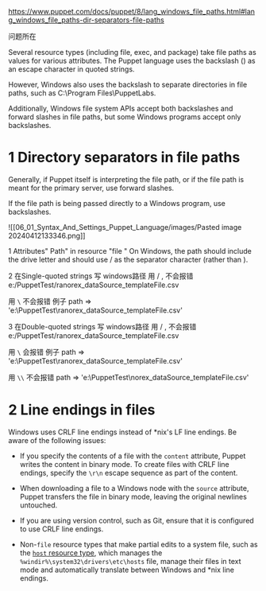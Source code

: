 
https://www.puppet.com/docs/puppet/8/lang_windows_file_paths.html#lang_windows_file_paths-dir-separators-file-paths


问题所在 

Several resource types (including file, exec, and package) take file paths as values for various attributes. 
The Puppet language uses the backslash (\) as an escape character in quoted strings. 

However, Windows also uses the backslash to separate directories in file paths, such as C:\Program Files\PuppetLabs.

Additionally, Windows file system APIs accept both backslashes and forward slashes in file paths, but some Windows programs accept only backslashes.


# 1 Directory separators in file paths

Generally, if Puppet itself is interpreting the file path, or if the file path is meant for the primary server, use forward slashes. 

If the file path is being passed directly to a Windows program, use backslashes. 

![[06_01_Syntax_And_Settings_Puppet_Language/images/Pasted image 20240412133346.png]]

1 Attributes" Path" in resource  "file " 
On Windows, the path should include the drive letter and should use / as the separator character (rather than \).


2 在Single-quoted strings  写 windows路径 
用 / , 不会报错
e:/PuppetTest/ranorex_dataSource_templateFile.csv

用 `\` 不会报错 
例子
path => 'e:\PuppetTest\ranorex_dataSource_templateFile.csv'

3 在Double-quoted strings  写 windows路径 
用 / , 不会报错
e:/PuppetTest/ranorex_dataSource_templateFile.csv

用 `\` 会报错 
例子
path => 'e:\PuppetTest\ranorex_dataSource_templateFile.csv'

用 `\\` 不会报错 
path => 'e:\\PuppetTest\\norex_dataSource_templateFile.csv'


# 2 Line endings in files

Windows uses CRLF line endings instead of *nix's LF line endings. Be aware of the following issues:

- If you specify the contents of a file with the `content` attribute, Puppet writes the content in binary mode. To create files with CRLF line endings, specify the `\r\n` escape sequence as part of the content.
    
- When downloading a file to a Windows node with the `source` attribute, Puppet transfers the file in binary mode, leaving the original newlines untouched.
    
- If you are using version control, such as Git, ensure that it is configured to use CRLF line endings.
- Non-`file` resource types that make partial edits to a system file, such as the [`host` resource type](https://forge.puppet.com/puppetlabs/host_core), which manages the `%windir%\system32\drivers\etc\hosts` file, manage their files in text mode and automatically translate between Windows and *nix line endings.

